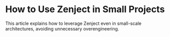﻿---
slug: zenject-proyectos-pequenos
titulo: How to Use Zenject in Small Projects
descripcion: Benefits of dependency injection without overengineering.
fecha: 2025-04-10
tags: [unity, zenject, architecture]
autor: RaulDAI
imagen: placeholder.png
---

# How to Use Zenject in Small Projects

This article explains how to leverage Zenject even in small-scale architectures, avoiding unnecessary overengineering.
